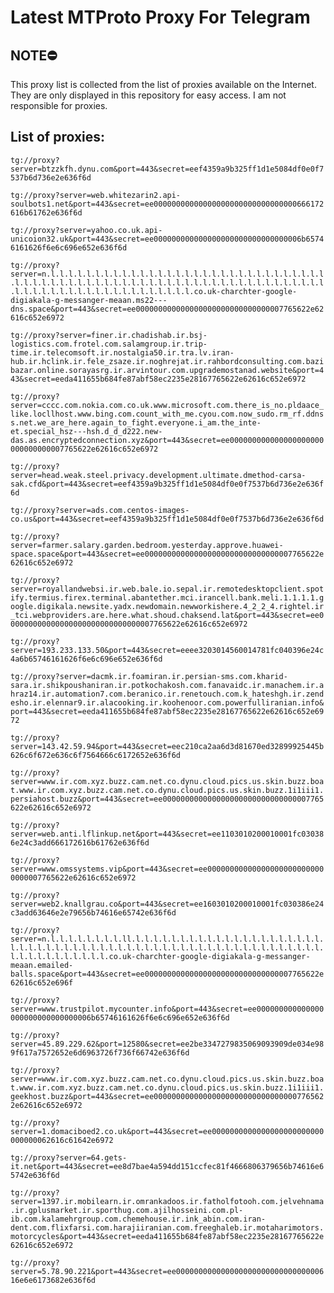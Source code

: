 # Latest MTProto Proxy For Telegram

## NOTE⛔

This proxy list is collected from the list of proxies available on the Internet. They are only displayed in this repository for easy access. I am not responsible for proxies.

## List of proxies:

`tg://proxy?server=btzzkfh.dynu.com&port=443&secret=eef4359a9b325ff1d1e5084df0e0f7537b6d736e2e636f6d`

`tg://proxy?server=web.whitezarin2.api-soulbots1.net&port=443&secret=ee00000000000000000000000000000000666172616b61762e636f6d`

`tg://proxy?server=yahoo.co.uk.api-unicoion32.uk&port=443&secret=ee000000000000000000000000000000006b65746161626f6e6c696e652e636f6d`

`tg://proxy?server=n.l.l.l.l.l.l.l.l.l.l.l.l.l.l.l.l.l.l.l.l.l.l.l.l.l.l.l.l.l.l.l.l.l.l.l.l.l.l.l.l.l.l.l.l.l.l.l.l.l.l.l.l.l.l.l.l.l.l.l.l.l.l.l.l.l.l.l.l.l.l.l.l.l.l.l.l.l.l.l.l.l.l.l.l.l.l.co.uk-charchter-google-digiakala-g-messanger-meaan.ms22---dns.space&port=443&secret=ee000000000000000000000000000000007765622e62616c652e6972`

`tg://proxy?server=finer.ir.chadishab.ir.bsj-logistics.com.frotel.com.salamgroup.ir.trip-time.ir.telecomsoft.ir.nostalgia50.ir.tra.lv.iran-hub.ir.hclink.ir.fele_zsaze.ir.noghrejat.ir.rahbordconsulting.com.bazibazar.online.sorayasrg.ir.arvintour.com.upgrademostanad.website&port=443&secret=eeda411655b684fe87abf58ec2235e28167765622e62616c652e6972`

`tg://proxy?server=cccc.com.nokia.com.co.uk.www.microsoft.com.there_is_no.pldaace_like.locllhost.www.bing.com.count_with_me.cyou.com.now_sudo.rm_rf.ddnss.net.we_are_here.again_to_fight.everyone.i_am.the_inte-et.special_hsz---hsh.d_d_d222.new-das.as.encryptedconnection.xyz&port=443&secret=ee000000000000000000000000000000007765622e62616c652e6972`

`tg://proxy?server=head.weak.steel.privacy.development.ultimate.dmethod-carsa-sak.cfd&port=443&secret=eef4359a9b325ff1d1e5084df0e0f7537b6d736e2e636f6d`

`tg://proxy?server=ads.com.centos-images-co.us&port=443&secret=eef4359a9b325ff1d1e5084df0e0f7537b6d736e2e636f6d`

`tg://proxy?server=farmer.salary.garden.bedroom.yesterday.approve.huawei-space.space&port=443&secret=ee000000000000000000000000000000007765622e62616c652e6972`

`tg://proxy?server=royallandwebsi.ir.web.bale.io.sepal.ir.remotedesktopclient.spotify.termius.firex.terminal.abantether.mci.irancell.bank.meli.1.1.1.1.google.digikala.newsite.yadx.newdomain.newworkishere.4_2_2_4.rightel.ir_tci.webproviders.are.here.what.shoud.chaksend.lat&port=443&secret=ee000000000000000000000000000000007765622e62616c652e6972`

`tg://proxy?server=193.233.133.50&port=443&secret=eeee3203014560014781fc040396e24c4a6b65746161626f6e6c696e652e636f6d`

`tg://proxy?server=dacmk.ir.foamiran.ir.persian-sms.com.kharid-sara.ir.shikpoushaniran.ir.potkochakosh.com.fanavaidc.ir.manachem.ir.ahraz14.ir.automation7.com.beranico.ir.renetouch.com.k_hateshgh.ir.zendesho.ir.elennar9.ir.alacooking.ir.koohenoor.com.powerfulliranian.info&port=443&secret=eeda411655b684fe87abf58ec2235e28167765622e62616c652e6972`

`tg://proxy?server=143.42.59.94&port=443&secret=eec210ca2aa6d3d81670ed32899925445b626c6f672e636c6f7564666c6172652e636f6d`

`tg://proxy?server=www.ir.com.xyz.buzz.cam.net.co.dynu.cloud.pics.us.skin.buzz.boat.www.ir.com.xyz.buzz.cam.net.co.dynu.cloud.pics.us.skin.buzz.1i1iii1.persiahost.buzz&port=443&secret=ee000000000000000000000000000000007765622e62616c652e6972`

`tg://proxy?server=web.anti.lflinkup.net&port=443&secret=ee1103010200010001fc030386e24c3add666172616b61762e636f6d`

`tg://proxy?server=www.omssystems.vip&port=443&secret=ee000000000000000000000000000000007765622e62616c652e6972`

`tg://proxy?server=web2.knallgrau.co&port=443&secret=ee1603010200010001fc030386e24c3add63646e2e79656b74616e65742e636f6d`

`tg://proxy?server=n.l.l.l.l.l.l.l.l.ll.l.l.l.l.l.l.l.l.l.l.l.l.l.l.l.l.l.l.l.l.l.l.l.l.l.l.l.l.l.l.l.l.l.l.l.l.l.l.l.l.l.l.l.l.l.l.l.l.l.l.l.l.l.l.l.l.l.l.l.l.l.l.l.l.l.l.l.co.uk-charchter-google-digiakala-g-messanger-meaan.emailed-balls.space&port=443&secret=ee000000000000000000000000000000007765622e62616c652e696f`

`tg://proxy?server=www.trustpilot.mycounter.info&port=443&secret=ee000000000000000000000000000000006b65746161626f6e6c696e652e636f6d`

`tg://proxy?server=45.89.229.62&port=12580&secret=ee2be3347279835069093909de034e989f617a7572652e6d6963726f736f66742e636f6d`

`tg://proxy?server=www.ir.com.xyz.buzz.cam.net.co.dynu.cloud.pics.us.skin.buzz.boat.www.ir.com.xyz.buzz.cam.net.co.dynu.cloud.pics.us.skin.buzz.1i1iii1.geekhost.buzz&port=443&secret=ee000000000000000000000000000000007765622e62616c652e6972`

`tg://proxy?server=1.domaciboed2.co.uk&port=443&secret=ee0000000000000000000000000000000062616c61642e6972`

`tg://proxy?server=64.gets-it.net&port=443&secret=ee8d7bae4a594dd151ccfec81f4666806379656b74616e65742e636f6d`

`tg://proxy?server=1397.ir.mobilearn.ir.omrankadoos.ir.fatholfotooh.com.jelvehnama.ir.gplusmarket.ir.sporthug.com.ajilhosseini.com.pl-ib.com.kalamehrgroup.com.chemehouse.ir.ink_abin.com.iran-dent.com.flixfarsi.com.harajiiranian.com.freeghaleb.ir.motaharimotors.motorcycles&port=443&secret=eeda411655b684fe87abf58ec2235e28167765622e62616c652e6972`

`tg://proxy?server=5.78.90.221&port=443&secret=ee00000000000000000000000000000000616e6e6173682e636f6d`

